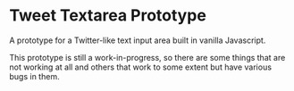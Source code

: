 # Tweet Textarea Prototype

A prototype for a Twitter-like text input area built in vanilla Javascript.

This prototype is still a work-in-progress, so there are some things that are not working at all and others that work to some extent but have various bugs in them.